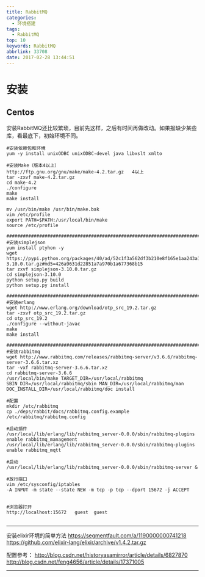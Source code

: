 ```yaml
---
title: RabbitMQ
categories:
  - 环境搭建
tags:
  - RabbitMQ
top: 10
keywords: RabbitMQ
abbrlink: 33708
date: 2017-02-28 13:44:51
---
```



# 安装
## Centos
安装RabbitMQ还比较繁琐，目前先这样，之后有时间再做改动。如果报缺少某些库，看最底下，初始环境不同。

```
#安装依赖包和环境
yum -y install unixODBC unixODBC-devel java libxslt xmlto

#安装Make（版本4以上）
http://ftp.gnu.org/gnu/make/make-4.2.tar.gz   4以上
tar -zxvf make-4.2.tar.gz
cd make-4.2
./configure
make
make install

mv /usr/bin/make /usr/bin/make.bak
vim /etc/profile
export PATH=$PATH:/usr/local/bin/make
source /etc/profile

###########################################################################################
#安装simplejson
yum install ptyhon -y
wget https://pypi.python.org/packages/40/ad/52c1f3a562df3b210e8f165e1aa243a178c454ead65476a39fa3ce1847b6/simplejson-3.10.0.tar.gz#md5=426a9631d22851a7a970b1a677368b15
tar zxvf simplejson-3.10.0.tar.gz
cd simplejson-3.10.0
python setup.py build
python setup.py install

###########################################################################################
#安装erlang
wget http://www.erlang.org/download/otp_src_19.2.tar.gz
tar -zxvf otp_src_19.2.tar.gz
cd otp_src_19.2
./configure --without-javac
make
make install

###########################################################################################
#安装rabbitmq
wget http://www.rabbitmq.com/releases/rabbitmq-server/v3.6.6/rabbitmq-server-3.6.6.tar.xz
tar -vxf rabbitmq-server-3.6.6.tar.xz
cd rabbitmq-server-3.6.6
/usr/local/bin/make TARGET_DIR=/usr/local/rabbitmq SBIN_DIR=/usr/local/rabbitmq/sbin MAN_DIR=/usr/local/rabbitmq/man DOC_INSTALL_DIR=/usr/local/rabbitmq/doc install

#配置
mkdir /etc/rabbitmq
cp ./deps/rabbit/docs/rabbitmq.config.example /etc/rabbitmq/rabbitmq.config

#启动插件
/usr/local/lib/erlang/lib/rabbitmq_server-0.0.0/sbin/rabbitmq-plugins enable rabbitmq_management
/usr/local/lib/erlang/lib/rabbitmq_server-0.0.0/sbin/rabbitmq-plugins enable rabbitmq_mqtt

#启动
/usr/local/lib/erlang/lib/rabbitmq_server-0.0.0/sbin/rabbitmq-server &

#放行端口
vim /etc/sysconfig/iptables
-A INPUT -m state --state NEW -m tcp -p tcp --dport 15672 -j ACCEPT


#浏览器打开
http://localhost:15672   guest  guest


```



---

安装elixir环境的简单方法
https://segmentfault.com/a/1190000000741218
https://github.com/elixir-lang/elixir/archive/v1.4.2.tar.gz

配置参考：
http://blog.csdn.net/historyasamirror/article/details/6827870
http://blog.csdn.net/feng4656/article/details/17371005

---






